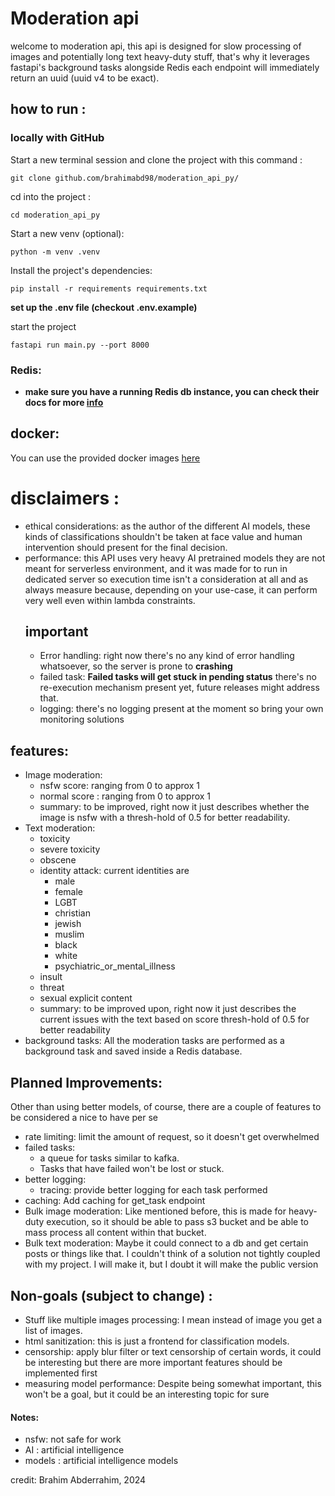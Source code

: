 # Moderation api

welcome to moderation api, this api is designed for slow processing of
images and potentially long text heavy-duty stuff,
that's why it leverages fastapi's background tasks alongside Redis
each endpoint will immediately return an uuid (uuid v4 to be exact).

## how to run :

### locally with GitHub

Start a new terminal session and clone the project with this command :

```shell
git clone github.com/brahimabd98/moderation_api_py/
```

cd into the project :

```shell
cd moderation_api_py
```

Start a new venv (optional):

```shell
python -m venv .venv
```

Install the project's dependencies:

```shell
pip install -r requirements requirements.txt
```

**set up the .env file (checkout .env.example)**

start the project

```shell
fastapi run main.py --port 8000
```

### Redis:

- **make sure you have a running Redis db instance, you can check their docs for more [info](https://redis.com)**

## docker:

You can use the provided docker
images [here](https://github.com/brahimABD98/moderation_api_py/pkgs/container/moderation_api_py)

# disclaimers :

- ethical considerations:
  as the author of the different AI models, these kinds of classifications
  shouldn't be taken at face value and human intervention should
  present for the final decision.
- performance: this API uses very heavy AI pretrained models they are not
  meant for serverless environment, and it was made for to run in dedicated server
  so execution time isn't a consideration at all and as always
  measure because, depending on your use-case, it can perform very well even
  within lambda constraints.
  ## important
    - Error handling: right now there's no any kind of error handling whatsoever, so the server is prone to **crashing**
    - failed task: **Failed tasks will get stuck in pending status** there's no re-execution mechanism present yet,
      future releases might address that.
    - logging: there's no logging present at the moment so bring your own monitoring solutions

## features:

* Image moderation:
    * nsfw score: ranging from 0 to approx 1
    * normal score : ranging from 0 to approx 1
    * summary: to be improved, right now it just describes whether the image is nsfw with a thresh-hold of 0.5
      for better readability.
* Text moderation:
    * toxicity
    * severe toxicity
    * obscene
    * identity attack: current identities are
        * male
        * female
        * LGBT
        * christian
        * jewish
        * muslim
        * black
        * white
        * psychiatric_or_mental_illness
    * insult
    * threat
    * sexual explicit content
    * summary: to be improved upon, right now it just describes the current issues with the text based on score
      thresh-hold of 0.5 for better readability
* background tasks:
  All the moderation tasks are performed as a background task and saved inside a Redis database.

## Planned Improvements:

Other than using better models, of course, there are a couple of features to be considered a nice to have per se

- rate limiting: limit the amount of request, so it doesn't get overwhelmed
- failed tasks:
    - a queue for tasks similar to kafka.
    - Tasks that have failed won't be lost or stuck.
- better logging:
    - tracing: provide better logging for each task performed
- caching: Add caching for get_task endpoint
- Bulk image moderation: Like mentioned before, this is made for heavy-duty execution, so it should be able to pass s3
  bucket and
  be able to mass process all content within that bucket.
- Bulk text moderation: Maybe it could connect to a db and get certain posts or things like that.
  I couldn't think of a solution not tightly coupled with my project. I will make it, but I doubt it will make the
  public version

## Non-goals (subject to change) :

- Stuff like multiple images processing: I mean instead of image you get a list of images.
- html sanitization: this is just a frontend for classification models.
- censorship: apply blur filter or text censorship of certain words, it could be interesting but there are more
  important features should be implemented first
- measuring model performance: Despite being somewhat important, this won't be a goal, but it could be an interesting
  topic for sure

#### Notes:

* nsfw: not safe for work
* AI : artificial intelligence
* models : artificial intelligence models

credit: Brahim Abderrahim, 2024 